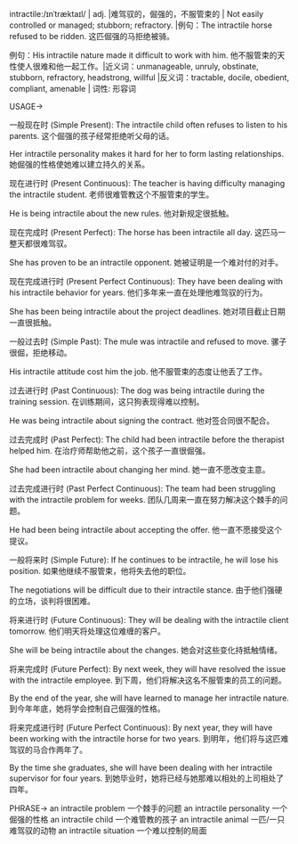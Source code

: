 intractile:/ɪnˈtræktaɪl/ | adj. |难驾驭的，倔强的，不服管束的 | Not easily controlled or managed; stubborn; refractory. |例句：The intractile horse refused to be ridden. 这匹倔强的马拒绝被骑。

例句：His intractile nature made it difficult to work with him. 他不服管束的天性使人很难和他一起工作。|近义词：unmanageable, unruly, obstinate, stubborn, refractory, headstrong, willful |反义词：tractable, docile, obedient, compliant, amenable | 词性: 形容词


USAGE->

一般现在时 (Simple Present):
The intractile child often refuses to listen to his parents.  这个倔强的孩子经常拒绝听父母的话。

Her intractile personality makes it hard for her to form lasting relationships. 她倔强的性格使她难以建立持久的关系。


现在进行时 (Present Continuous):
The teacher is having difficulty managing the intractile student. 老师很难管教这个不服管束的学生。

He is being intractile about the new rules. 他对新规定很抵触。


现在完成时 (Present Perfect):
The horse has been intractile all day. 这匹马一整天都很难驾驭。

She has proven to be an intractile opponent. 她被证明是一个难对付的对手。


现在完成进行时 (Present Perfect Continuous):
They have been dealing with his intractile behavior for years. 他们多年来一直在处理他难驾驭的行为。

She has been being intractile about the project deadlines. 她对项目截止日期一直很抵触。


一般过去时 (Simple Past):
The mule was intractile and refused to move. 骡子很倔，拒绝移动。

His intractile attitude cost him the job. 他不服管束的态度让他丢了工作。


过去进行时 (Past Continuous):
The dog was being intractile during the training session.  在训练期间，这只狗表现得难以控制。

He was being intractile about signing the contract. 他对签合同很不配合。


过去完成时 (Past Perfect):
The child had been intractile before the therapist helped him. 在治疗师帮助他之前，这个孩子一直很倔强。

She had been intractile about changing her mind. 她一直不愿改变主意。


过去完成进行时 (Past Perfect Continuous):
The team had been struggling with the intractile problem for weeks.  团队几周来一直在努力解决这个棘手的问题。

He had been being intractile about accepting the offer. 他一直不愿接受这个提议。


一般将来时 (Simple Future):
If he continues to be intractile, he will lose his position. 如果他继续不服管束，他将失去他的职位。

The negotiations will be difficult due to their intractile stance. 由于他们强硬的立场，谈判将很困难。


将来进行时 (Future Continuous):
They will be dealing with the intractile client tomorrow. 他们明天将处理这位难缠的客户。

She will be being intractile about the changes. 她会对这些变化持抵触情绪。



将来完成时 (Future Perfect):
By next week, they will have resolved the issue with the intractile employee. 到下周，他们将解决这名不服管束的员工的问题。

By the end of the year, she will have learned to manage her intractile nature. 到今年年底，她将学会控制自己倔强的性格。


将来完成进行时 (Future Perfect Continuous):
By next year, they will have been working with the intractile horse for two years. 到明年，他们将与这匹难驾驭的马合作两年了。

By the time she graduates, she will have been dealing with her intractile supervisor for four years. 到她毕业时，她将已经与她那难以相处的上司相处了四年。



PHRASE->
an intractile problem 一个棘手的问题
an intractile personality  一个倔强的性格
an intractile child  一个难管教的孩子
an intractile animal  一匹/一只难驾驭的动物
an intractile situation  一个难以控制的局面
